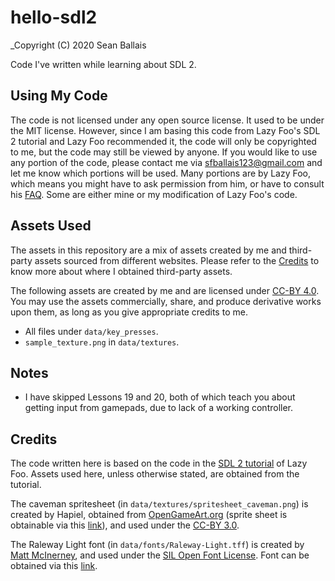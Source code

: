 # hello-sdl2
_Copyright (C) 2020 Sean Ballais

Code I've written while learning about SDL 2.

## Using My Code
The code is not licensed under any open source license. It used to be under the MIT license. However, since I am basing this code from Lazy Foo's SDL 2 tutorial and Lazy Foo recommended it, the code will only be copyrighted to me, but the code may still be viewed by anyone. If you would like to use any portion of the code, please contact me via [sfballais123@gmail.com](mailto:sfballais123@gmail.com) and let me know which portions will be used. Many portions are by Lazy Foo, which means you might have to ask permission from him, or have to consult his [FAQ](http://lazyfoo.net/faq.php). Some are either mine or my modification of Lazy Foo's code.

## Assets Used
The assets in this repository are a mix of assets created by me and third-party assets sourced from different websites. Please refer to the [Credits](#credits) to know more about where I obtained third-party assets.

The following assets are created by me and are licensed under [CC-BY 4.0](https://creativecommons.org/licenses/by/4.0/). You may use the assets commercially, share, and produce derivative works upon them, as long as you give appropriate credits to me.

* All files under `data/key_presses`.
* `sample_texture.png` in `data/textures`.

## Notes

* I have skipped Lessons 19 and 20, both of which teach you about getting input from gamepads, due to lack of a working controller.

## Credits
The code written here is based on the code in the [SDL 2 tutorial](https://lazyfoo.net/tutorials/SDL/) of Lazy Foo. Assets used here, unless otherwise stated, are obtained from the tutorial.

The caveman spritesheet (in `data/textures/spritesheet_caveman.png`) is created by Hapiel, obtained from [OpenGameArt.org](https://opengameart.org/) (sprite sheet is obtainable via this [link](https://opengameart.org/content/running-caveman-spritesheet)), and used under the [CC-BY 3.0](https://creativecommons.org/licenses/by/3.0/).

The Raleway Light font (in `data/fonts/Raleway-Light.tff`) is created by [Matt McInerney](http://pixelspread.com/), and used under the [SIL Open Font License](https://scripts.sil.org/cms/scripts/page.php?site_id=nrsi&id=OFL). Font can be obtained via this [link](https://www.theleagueofmoveabletype.com/raleway).
